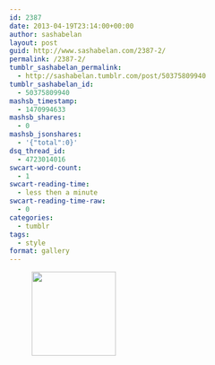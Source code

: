 ```yaml
---
id: 2387
date: 2013-04-19T23:14:00+00:00
author: sashabelan
layout: post
guid: http://www.sashabelan.com/2387-2/
permalink: /2387-2/
tumblr_sashabelan_permalink:
  - http://sashabelan.tumblr.com/post/50375809940
tumblr_sashabelan_id:
  - 50375809940
mashsb_timestamp:
  - 1470994633
mashsb_shares:
  - 0
mashsb_jsonshares:
  - '{"total":0}'
dsq_thread_id:
  - 4723014016
swcart-word-count:
  - 1
swcart-reading-time:
  - less then a minute
swcart-reading-time-raw:
  - 0
categories:
  - tumblr
tags:
  - style
format: gallery
---
```

<div id='gallery-304' class='gallery galleryid-2387 gallery-columns-3 gallery-size-thumbnail'>
  <figure class='gallery-item'> 
  
  <div class='gallery-icon landscape'>
    <a href='http://www.sashabelan.ru/2387-2/attachment/2388/'><img width="150" height="150" src="http://www.sashabelan.ru/wp-content/uploads/2013/04/tumblr_mmrf7mdDGR1qarj97o1_500-150x150.jpg" class="attachment-thumbnail size-thumbnail" alt="" /></a>
  </div></figure>
</div>